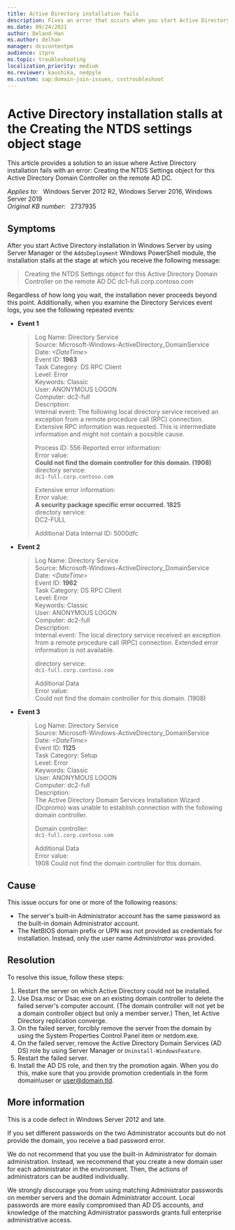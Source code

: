 ```yaml
---
title: Active Directory installation fails
description: Fixes an error that occurs when you start Active Directory installation.
ms.date: 09/24/2021
author: Deland-Han
ms.author: delhan
manager: dcscontentpm
audience: itpro
ms.topic: troubleshooting
localization_priority: medium
ms.reviewer: kaushika, nedpyle
ms.custom: sap:domain-join-issues, csstroubleshoot
---
```

# Active Directory installation stalls at the Creating the NTDS settings object stage

This article provides a solution to an issue where Active Directory installation fails with an error: Creating the NTDS Settings object for this Active Directory Domain Controller on the remote AD DC.

_Applies to:_ &nbsp; Windows Server 2012 R2, Windows Server 2016, Windows Server 2019  
_Original KB number:_ &nbsp; 2737935

## Symptoms

After you start Active Directory installation in Windows Server by using Server Manager or the `AddsDeployment` Windows PowerShell module, the installation stalls at the stage at which you receive the following message:

> Creating the NTDS Settings object for this Active Directory Domain Controller on the remote AD DC dc1-full.corp.contoso.com

Regardless of how long you wait, the installation never proceeds beyond this point. Additionally, when you examine the Directory Services event logs, you see the following repeated events:  

- **Event 1**  

    > Log Name: Directory Service  
    Source: Microsoft-Windows-ActiveDirectory_DomainService  
    Date: *\<DateTime>*  
    Event ID: **1963**  
    Task Category: DS RPC Client  
    Level: Error  
    Keywords: Classic  
    User: ANONYMOUS LOGON  
    Computer: dc2-full  
    Description:  
    Internal event: The following local directory service received an exception from a remote procedure call (RPC) connection. Extensive RPC information was requested. This is intermediate information and might not contain a possible cause.
    >
    > Process ID: 556
    > Reported error information:  
    Error value:  
    **Could not find the domain controller for this domain. (1908)**  
    directory service:  
    `dc1-full.corp.contoso.com`
    >
    > Extensive error information:  
    Error value:  
    **A security package specific error occurred. 1825**  
    directory service:  
    DC2-FULL
    >
    > Additional Data
    > Internal ID: 5000dfc

- **Event 2**

    > Log Name: Directory Service  
    Source: Microsoft-Windows-ActiveDirectory_DomainService  
    Date: *\<DateTime>*  
    Event ID: **1962**  
    Task Category: DS RPC Client  
    Level: Error  
    Keywords: Classic  
    User: ANONYMOUS LOGON  
    Computer: dc2-full  
    Description:  
    Internal event: The local directory service received an exception from a remote procedure call (RPC) connection. Extended error information is not available.
    >
    > directory service:  
    `dc1-full.corp.contoso.com`
    >
    > Additional Data  
      Error value:  
      Could not find the domain controller for this domain. (1908)

- **Event 3**

    > Log Name: Directory Service  
    Source: Microsoft-Windows-ActiveDirectory_DomainService  
    Date: *\<DateTime>*  
    Event ID: **1125**  
    Task Category: Setup  
    Level: Error  
    Keywords: Classic  
    User: ANONYMOUS LOGON  
    Computer: dc2-full  
    Description:  
    The Active Directory Domain Services Installation Wizard (Dcpromo) was unable to establish connection with the following domain controller.
    >
    > Domain controller:  
    `dc1-full.corp.contoso.com`
    >
    > Additional Data  
    Error value:  
    1908 Could not find the domain controller for this domain.

## Cause

This issue occurs for one or more of the following reasons:

- The server's built-in Administrator account has the same password as the built-in domain Administrator account.
- The NetBIOS domain prefix or UPN was not provided as credentials for installation. Instead, only the user name *Administrator* was provided.

## Resolution

To resolve this issue, follow these steps:

1. Restart the server on which Active Directory could not be installed.
2. Use Dsa.msc or Dsac.exe on an existing domain controller to delete the failed server's computer account. (The domain controller will not yet be a domain controller object but only a member server.) Then, let Active Directory replication converge.
3. On the failed server, forcibly remove the server from the domain by using the System Properties Control Panel item or netdom.exe.
4. On the failed server, remove the Active Directory Domain Services (AD DS) role by using Server Manager or `Uninstall-WindowsFeature`.
5. Restart the failed server.
6. Install the AD DS role, and then try the promotion again. When you do this, make sure that you provide promotion credentials in the form domain\user or user@domain.tld.

## More information

This is a code defect in Windows Server 2012 and late.

If you set different passwords on the two Administrator accounts but do not provide the domain, you receive a bad password error.

We do not recommend that you use the built-in Administrator for domain administration. Instead, we recommend that you create a new domain user for each administrator in the environment. Then, the actions of administrators can be audited individually.

We strongly discourage you from using matching Administrator passwords on member servers and the domain Administrator account. Local passwords are more easily compromised than AD DS accounts, and knowledge of the matching Administrator passwords grants full enterprise administrative access.
